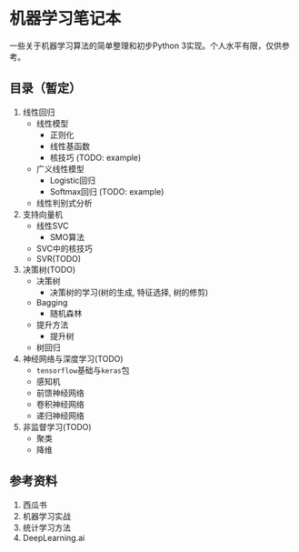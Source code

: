 机器学习笔记本
============
一些关于机器学习算法的简单整理和初步Python 3实现。个人水平有限，仅供参考。

目录（暂定）
----------------
1. 线性回归
    - 线性模型
        + 正则化
        + 线性基函数
        + 核技巧 (TODO: example)
    - 广义线性模型
        + Logistic回归
        + Softmax回归 (TODO: example)
    - 线性判别式分析
2. 支持向量机
    - 线性SVC
        + SMO算法
    - SVC中的核技巧
    - SVR(TODO)
3. 决策树(TODO)
    - 决策树
        + 决策树的学习(树的生成, 特征选择, 树的修剪)
    - Bagging
        + 随机森林
    - 提升方法
        + 提升树
    - 树回归
4. 神经网络与深度学习(TODO)
    - `tensorflow`基础与`keras`包
    - 感知机
    - 前馈神经网络
    - 卷积神经网络
    - 递归神经网络
5. 非监督学习(TODO)
    - 聚类
    - 降维
    

参考资料
------------
1. 西瓜书
2. 机器学习实战
3. 统计学习方法
4. DeepLearning.ai